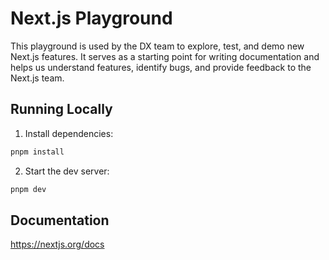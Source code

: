 # Next.js Playground

This playground is used by the DX team to explore, test, and demo new Next.js features. It serves as a starting point for writing documentation and helps us understand features, identify bugs, and provide feedback to the Next.js team.

## Running Locally

1. Install dependencies:

```sh
pnpm install
```

2. Start the dev server:

```sh
pnpm dev
```

## Documentation

https://nextjs.org/docs
